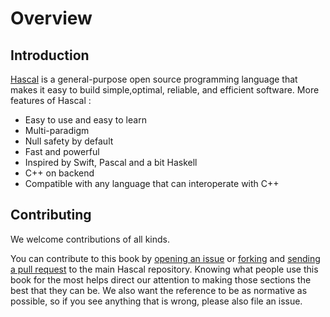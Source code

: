 # Overview

## Introduction
[Hascal](https://hascal.github.io) is a general-purpose open source programming language that makes it easy to build simple,optimal, reliable, and efficient software. More features of Hascal :

- Easy to use and easy to learn
- Multi-paradigm
- Null safety by default
- Fast and powerful
- Inspired by Swift, Pascal and a bit Haskell
- C++ on backend
- Compatible with any language that can interoperate with C++

## Contributing
We welcome contributions of all kinds.

You can contribute to this book by [opening an issue](https://github.com/hascal/hascal/issues/new/choose) or [forking](https://github.com/hascal/hascal/fork) and [sending a pull request](https://github.com/hascal/hascal/compare) to the main Hascal repository.
Knowing what people use this book for the most helps direct our attention to making those sections the best that they can be. We also want the reference to be as normative as possible, so if you see anything that is wrong, please also file an issue.